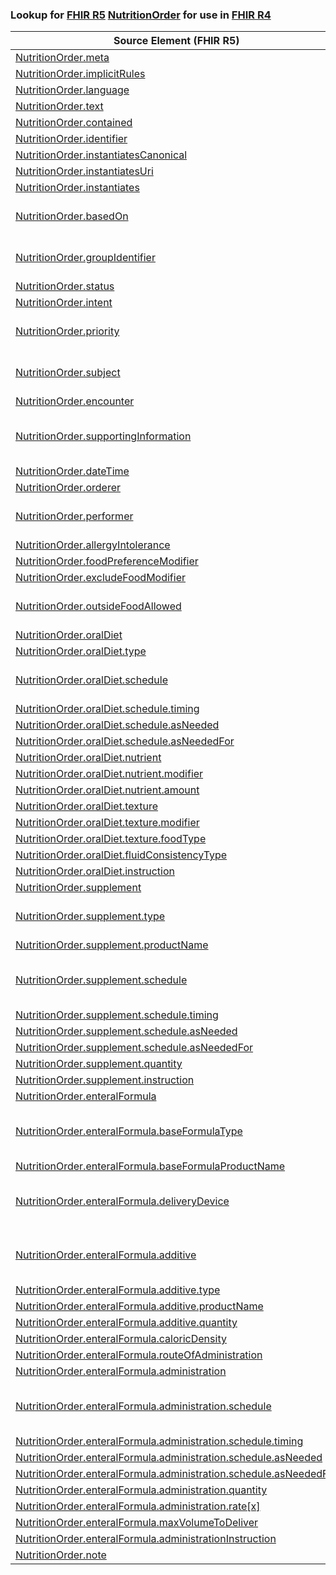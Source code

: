 ### Lookup for [FHIR R5](https://hl7.org/fhir/R5/) [NutritionOrder](https://hl7.org/fhir/R5/NutritionOrder.html) for use in [FHIR R4](https://hl7.org/fhir/R4/)

| Source Element (FHIR R5) | Usage | Target |
| -------------- | ----- | ------ |
| [NutritionOrder.meta](https://hl7.org/fhir/R5/NutritionOrder.html#resource) | `UseElementSameName` | [NutritionOrder.meta](https://hl7.org/fhir/R4/NutritionOrder.html#resource) |
| [NutritionOrder.implicitRules](https://hl7.org/fhir/R5/NutritionOrder.html#resource) | `UseElementSameName` | [NutritionOrder.implicitRules](https://hl7.org/fhir/R4/NutritionOrder.html#resource) |
| [NutritionOrder.language](https://hl7.org/fhir/R5/NutritionOrder.html#resource) | `UseElementSameName` | [NutritionOrder.language](https://hl7.org/fhir/R4/NutritionOrder.html#resource) |
| [NutritionOrder.text](https://hl7.org/fhir/R5/NutritionOrder.html#resource) | `UseElementSameName` | [NutritionOrder.text](https://hl7.org/fhir/R4/NutritionOrder.html#resource) |
| [NutritionOrder.contained](https://hl7.org/fhir/R5/NutritionOrder.html#resource) | `UseElementSameName` | [NutritionOrder.contained](https://hl7.org/fhir/R4/NutritionOrder.html#resource) |
| [NutritionOrder.identifier](https://hl7.org/fhir/R5/NutritionOrder.html#resource) | `UseElementSameName` | [NutritionOrder.identifier](https://hl7.org/fhir/R4/NutritionOrder.html#resource) |
| [NutritionOrder.instantiatesCanonical](https://hl7.org/fhir/R5/NutritionOrder.html#resource) | `UseElementSameName` | [NutritionOrder.instantiatesCanonical](https://hl7.org/fhir/R4/NutritionOrder.html#resource) |
| [NutritionOrder.instantiatesUri](https://hl7.org/fhir/R5/NutritionOrder.html#resource) | `UseElementSameName` | [NutritionOrder.instantiatesUri](https://hl7.org/fhir/R4/NutritionOrder.html#resource) |
| [NutritionOrder.instantiates](https://hl7.org/fhir/R5/NutritionOrder.html#resource) | `UseElementSameName` | [NutritionOrder.instantiates](https://hl7.org/fhir/R4/NutritionOrder.html#resource) |
| [NutritionOrder.basedOn](https://hl7.org/fhir/R5/NutritionOrder.html#resource) | `UseExtension` | [http://hl7.org/fhir/5.0/StructureDefinition/extension-NutritionOrder.basedOn](StructureDefinition-ext-R5-NutritionOrder.basedOn.html) |
| [NutritionOrder.groupIdentifier](https://hl7.org/fhir/R5/NutritionOrder.html#resource) | `UseExtension` | [http://hl7.org/fhir/5.0/StructureDefinition/extension-NutritionOrder.groupIdentifier](StructureDefinition-ext-R5-NutritionOrder.groupIdentifier.html) |
| [NutritionOrder.status](https://hl7.org/fhir/R5/NutritionOrder.html#resource) | `UseElementSameName` | [NutritionOrder.status](https://hl7.org/fhir/R4/NutritionOrder.html#resource) |
| [NutritionOrder.intent](https://hl7.org/fhir/R5/NutritionOrder.html#resource) | `UseElementSameName` | [NutritionOrder.intent](https://hl7.org/fhir/R4/NutritionOrder.html#resource) |
| [NutritionOrder.priority](https://hl7.org/fhir/R5/NutritionOrder.html#resource) | `UseExtension` | [http://hl7.org/fhir/5.0/StructureDefinition/extension-NutritionOrder.priority](StructureDefinition-ext-R5-NutritionOrder.priority.html) |
| [NutritionOrder.subject](https://hl7.org/fhir/R5/NutritionOrder.html#resource) | `UseExtension` | [http://hl7.org/fhir/5.0/StructureDefinition/extension-NutritionOrder.subject](StructureDefinition-ext-R5-NutritionOrder.subject.html) |
| [NutritionOrder.encounter](https://hl7.org/fhir/R5/NutritionOrder.html#resource) | `UseElementSameName` | [NutritionOrder.encounter](https://hl7.org/fhir/R4/NutritionOrder.html#resource) |
| [NutritionOrder.supportingInformation](https://hl7.org/fhir/R5/NutritionOrder.html#resource) | `UseExtension` | [http://hl7.org/fhir/5.0/StructureDefinition/extension-NutritionOrder.supportingInformation](StructureDefinition-ext-R5-NutritionOrder.supportingInformation.html) |
| [NutritionOrder.dateTime](https://hl7.org/fhir/R5/NutritionOrder.html#resource) | `UseElementSameName` | [NutritionOrder.dateTime](https://hl7.org/fhir/R4/NutritionOrder.html#resource) |
| [NutritionOrder.orderer](https://hl7.org/fhir/R5/NutritionOrder.html#resource) | `UseElementSameName` | [NutritionOrder.orderer](https://hl7.org/fhir/R4/NutritionOrder.html#resource) |
| [NutritionOrder.performer](https://hl7.org/fhir/R5/NutritionOrder.html#resource) | `UseExtension` | [http://hl7.org/fhir/5.0/StructureDefinition/extension-NutritionOrder.performer](StructureDefinition-ext-R5-NutritionOrder.performer.html) |
| [NutritionOrder.allergyIntolerance](https://hl7.org/fhir/R5/NutritionOrder.html#resource) | `UseElementSameName` | [NutritionOrder.allergyIntolerance](https://hl7.org/fhir/R4/NutritionOrder.html#resource) |
| [NutritionOrder.foodPreferenceModifier](https://hl7.org/fhir/R5/NutritionOrder.html#resource) | `UseElementSameName` | [NutritionOrder.foodPreferenceModifier](https://hl7.org/fhir/R4/NutritionOrder.html#resource) |
| [NutritionOrder.excludeFoodModifier](https://hl7.org/fhir/R5/NutritionOrder.html#resource) | `UseElementSameName` | [NutritionOrder.excludeFoodModifier](https://hl7.org/fhir/R4/NutritionOrder.html#resource) |
| [NutritionOrder.outsideFoodAllowed](https://hl7.org/fhir/R5/NutritionOrder.html#resource) | `UseExtension` | [http://hl7.org/fhir/5.0/StructureDefinition/extension-NutritionOrder.outsideFoodAllowed](StructureDefinition-ext-R5-NutritionOrder.outsideFoodAllowed.html) |
| [NutritionOrder.oralDiet](https://hl7.org/fhir/R5/NutritionOrder.html#resource) | `UseElementSameName` | [NutritionOrder.oralDiet](https://hl7.org/fhir/R4/NutritionOrder.html#resource) |
| [NutritionOrder.oralDiet.type](https://hl7.org/fhir/R5/NutritionOrder.html#resource) | `UseElementSameName` | [NutritionOrder.oralDiet.type](https://hl7.org/fhir/R4/NutritionOrder.html#resource) |
| [NutritionOrder.oralDiet.schedule](https://hl7.org/fhir/R5/NutritionOrder.html#resource) | `UseExtension` | [http://hl7.org/fhir/5.0/StructureDefinition/extension-NutritionOrder.oralDiet.schedule](StructureDefinition-ext-R5-NutritionOrder.or.schedule.html) |
| [NutritionOrder.oralDiet.schedule.timing](https://hl7.org/fhir/R5/NutritionOrder.html#resource) | `UseExtensionFromAncestor` | - |
| [NutritionOrder.oralDiet.schedule.asNeeded](https://hl7.org/fhir/R5/NutritionOrder.html#resource) | `UseExtensionFromAncestor` | - |
| [NutritionOrder.oralDiet.schedule.asNeededFor](https://hl7.org/fhir/R5/NutritionOrder.html#resource) | `UseExtensionFromAncestor` | - |
| [NutritionOrder.oralDiet.nutrient](https://hl7.org/fhir/R5/NutritionOrder.html#resource) | `UseElementSameName` | [NutritionOrder.oralDiet.nutrient](https://hl7.org/fhir/R4/NutritionOrder.html#resource) |
| [NutritionOrder.oralDiet.nutrient.modifier](https://hl7.org/fhir/R5/NutritionOrder.html#resource) | `UseElementSameName` | [NutritionOrder.oralDiet.nutrient.modifier](https://hl7.org/fhir/R4/NutritionOrder.html#resource) |
| [NutritionOrder.oralDiet.nutrient.amount](https://hl7.org/fhir/R5/NutritionOrder.html#resource) | `UseElementSameName` | [NutritionOrder.oralDiet.nutrient.amount](https://hl7.org/fhir/R4/NutritionOrder.html#resource) |
| [NutritionOrder.oralDiet.texture](https://hl7.org/fhir/R5/NutritionOrder.html#resource) | `UseElementSameName` | [NutritionOrder.oralDiet.texture](https://hl7.org/fhir/R4/NutritionOrder.html#resource) |
| [NutritionOrder.oralDiet.texture.modifier](https://hl7.org/fhir/R5/NutritionOrder.html#resource) | `UseElementSameName` | [NutritionOrder.oralDiet.texture.modifier](https://hl7.org/fhir/R4/NutritionOrder.html#resource) |
| [NutritionOrder.oralDiet.texture.foodType](https://hl7.org/fhir/R5/NutritionOrder.html#resource) | `UseElementSameName` | [NutritionOrder.oralDiet.texture.foodType](https://hl7.org/fhir/R4/NutritionOrder.html#resource) |
| [NutritionOrder.oralDiet.fluidConsistencyType](https://hl7.org/fhir/R5/NutritionOrder.html#resource) | `UseElementSameName` | [NutritionOrder.oralDiet.fluidConsistencyType](https://hl7.org/fhir/R4/NutritionOrder.html#resource) |
| [NutritionOrder.oralDiet.instruction](https://hl7.org/fhir/R5/NutritionOrder.html#resource) | `UseElementSameName` | [NutritionOrder.oralDiet.instruction](https://hl7.org/fhir/R4/NutritionOrder.html#resource) |
| [NutritionOrder.supplement](https://hl7.org/fhir/R5/NutritionOrder.html#resource) | `UseElementSameName` | [NutritionOrder.supplement](https://hl7.org/fhir/R4/NutritionOrder.html#resource) |
| [NutritionOrder.supplement.type](https://hl7.org/fhir/R5/NutritionOrder.html#resource) | `UseExtension` | [http://hl7.org/fhir/5.0/StructureDefinition/extension-NutritionOrder.supplement.type](StructureDefinition-ext-R5-NutritionOrder.su.type.html) |
| [NutritionOrder.supplement.productName](https://hl7.org/fhir/R5/NutritionOrder.html#resource) | `UseElementSameName` | [NutritionOrder.supplement.productName](https://hl7.org/fhir/R4/NutritionOrder.html#resource) |
| [NutritionOrder.supplement.schedule](https://hl7.org/fhir/R5/NutritionOrder.html#resource) | `UseExtension` | [http://hl7.org/fhir/5.0/StructureDefinition/extension-NutritionOrder.supplement.schedule](StructureDefinition-ext-R5-NutritionOrder.su.schedule.html) |
| [NutritionOrder.supplement.schedule.timing](https://hl7.org/fhir/R5/NutritionOrder.html#resource) | `UseExtensionFromAncestor` | - |
| [NutritionOrder.supplement.schedule.asNeeded](https://hl7.org/fhir/R5/NutritionOrder.html#resource) | `UseExtensionFromAncestor` | - |
| [NutritionOrder.supplement.schedule.asNeededFor](https://hl7.org/fhir/R5/NutritionOrder.html#resource) | `UseExtensionFromAncestor` | - |
| [NutritionOrder.supplement.quantity](https://hl7.org/fhir/R5/NutritionOrder.html#resource) | `UseElementSameName` | [NutritionOrder.supplement.quantity](https://hl7.org/fhir/R4/NutritionOrder.html#resource) |
| [NutritionOrder.supplement.instruction](https://hl7.org/fhir/R5/NutritionOrder.html#resource) | `UseElementSameName` | [NutritionOrder.supplement.instruction](https://hl7.org/fhir/R4/NutritionOrder.html#resource) |
| [NutritionOrder.enteralFormula](https://hl7.org/fhir/R5/NutritionOrder.html#resource) | `UseElementSameName` | [NutritionOrder.enteralFormula](https://hl7.org/fhir/R4/NutritionOrder.html#resource) |
| [NutritionOrder.enteralFormula.baseFormulaType](https://hl7.org/fhir/R5/NutritionOrder.html#resource) | `UseExtension` | [http://hl7.org/fhir/5.0/StructureDefinition/extension-NutritionOrder.enteralFormula.baseFormulaType](StructureDefinition-ext-R5-NutritionOrder.en.baseFormulaType.html) |
| [NutritionOrder.enteralFormula.baseFormulaProductName](https://hl7.org/fhir/R5/NutritionOrder.html#resource) | `UseElementSameName` | [NutritionOrder.enteralFormula.baseFormulaProductName](https://hl7.org/fhir/R4/NutritionOrder.html#resource) |
| [NutritionOrder.enteralFormula.deliveryDevice](https://hl7.org/fhir/R5/NutritionOrder.html#resource) | `UseExtension` | [http://hl7.org/fhir/5.0/StructureDefinition/extension-NutritionOrder.enteralFormula.deliveryDevice](StructureDefinition-ext-R5-NutritionOrder.en.deliveryDevice.html) |
| [NutritionOrder.enteralFormula.additive](https://hl7.org/fhir/R5/NutritionOrder.html#resource) | `UseExtension` | [http://hl7.org/fhir/5.0/StructureDefinition/extension-NutritionOrder.enteralFormula.additive](StructureDefinition-ext-R5-NutritionOrder.en.additive.html) |
| [NutritionOrder.enteralFormula.additive.type](https://hl7.org/fhir/R5/NutritionOrder.html#resource) | `UseExtensionFromAncestor` | - |
| [NutritionOrder.enteralFormula.additive.productName](https://hl7.org/fhir/R5/NutritionOrder.html#resource) | `UseExtensionFromAncestor` | - |
| [NutritionOrder.enteralFormula.additive.quantity](https://hl7.org/fhir/R5/NutritionOrder.html#resource) | `UseExtensionFromAncestor` | - |
| [NutritionOrder.enteralFormula.caloricDensity](https://hl7.org/fhir/R5/NutritionOrder.html#resource) | `UseElementSameName` | [NutritionOrder.enteralFormula.caloricDensity](https://hl7.org/fhir/R4/NutritionOrder.html#resource) |
| [NutritionOrder.enteralFormula.routeOfAdministration](https://hl7.org/fhir/R5/NutritionOrder.html#resource) | `UseElementRenamed` | [NutritionOrder.enteralFormula.routeofAdministration](https://hl7.org/fhir/R4/NutritionOrder.html#resource) |
| [NutritionOrder.enteralFormula.administration](https://hl7.org/fhir/R5/NutritionOrder.html#resource) | `UseElementSameName` | [NutritionOrder.enteralFormula.administration](https://hl7.org/fhir/R4/NutritionOrder.html#resource) |
| [NutritionOrder.enteralFormula.administration.schedule](https://hl7.org/fhir/R5/NutritionOrder.html#resource) | `UseExtension` | [http://hl7.org/fhir/5.0/StructureDefinition/extension-NutritionOrder.enteralFormula.administration.schedule](StructureDefinition-ext-R5-NutritionOrder.en.ad.schedule.html) |
| [NutritionOrder.enteralFormula.administration.schedule.timing](https://hl7.org/fhir/R5/NutritionOrder.html#resource) | `UseExtensionFromAncestor` | - |
| [NutritionOrder.enteralFormula.administration.schedule.asNeeded](https://hl7.org/fhir/R5/NutritionOrder.html#resource) | `UseExtensionFromAncestor` | - |
| [NutritionOrder.enteralFormula.administration.schedule.asNeededFor](https://hl7.org/fhir/R5/NutritionOrder.html#resource) | `UseExtensionFromAncestor` | - |
| [NutritionOrder.enteralFormula.administration.quantity](https://hl7.org/fhir/R5/NutritionOrder.html#resource) | `UseElementSameName` | [NutritionOrder.enteralFormula.administration.quantity](https://hl7.org/fhir/R4/NutritionOrder.html#resource) |
| [NutritionOrder.enteralFormula.administration.rate[x]](https://hl7.org/fhir/R5/NutritionOrder.html#resource) | `UseElementSameName` | [NutritionOrder.enteralFormula.administration.rate[x]](https://hl7.org/fhir/R4/NutritionOrder.html#resource) |
| [NutritionOrder.enteralFormula.maxVolumeToDeliver](https://hl7.org/fhir/R5/NutritionOrder.html#resource) | `UseElementSameName` | [NutritionOrder.enteralFormula.maxVolumeToDeliver](https://hl7.org/fhir/R4/NutritionOrder.html#resource) |
| [NutritionOrder.enteralFormula.administrationInstruction](https://hl7.org/fhir/R5/NutritionOrder.html#resource) | `UseElementSameName` | [NutritionOrder.enteralFormula.administrationInstruction](https://hl7.org/fhir/R4/NutritionOrder.html#resource) |
| [NutritionOrder.note](https://hl7.org/fhir/R5/NutritionOrder.html#resource) | `UseElementSameName` | [NutritionOrder.note](https://hl7.org/fhir/R4/NutritionOrder.html#resource) |
